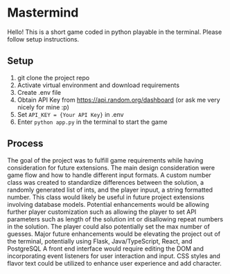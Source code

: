 # Mastermind

Hello! This is a short game coded in python playable in the terminal. Please follow setup instructions. 

## Setup
1. git clone the project repo
2. Activate virtual environment and download requirements
3. Create .env file
4. Obtain API Key from https://api.random.org/dashboard (or ask me very nicely for mine :p)
5. Set `API_KEY = {Your API Key}` in .env
6. Enter `python app.py` in the terminal to start the game

## Process
The goal of the project was to fulfill game requirements while having consideration for future extensions. The main design consideration were game flow and how to handle different input formats. A custom number class was created to standardize differences between the solution, a randomly generated list of ints, and the player inpuut, a string formatted number. This class would likely be useful in future project extensions involving database models. 
Potential enhancements would be allowing further player customization such as allowing the player to set API parameters such as length of the solution int or disallowing repeat numbers in the solution. The player could also potentially set the max number of guesses.
Major future enhancements would be elevating the project out of the terminal, potentially using Flask, Java/TypeScript, React, and PostgreSQL 
A front end interface would require editing the DOM and incorporating event listeners for user interaction and input. CSS styles and flavor text could be utilized to enhance user experience and add character.
